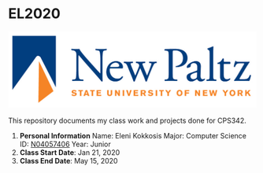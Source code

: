 # EL2020

![New Paltz Logo](https://github.com/kelpoh/EL2020/blob/master/newpaltzlogo.jpg)

This repository documents my class work and projects done for CPS342.

1. **Personal Information**
	Name: Eleni Kokkosis
	Major: Computer Science
	ID: [N04057406](https://github.com/kelpoh)
	Year: Junior
2. **Class Start Date**: Jan 21, 2020
3. **Class End Date**: May 15, 2020
